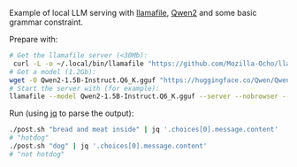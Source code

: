 Example of local LLM serving with [llamafile](https://github.com/Mozilla-Ocho/llamafile), [Qwen2](https://huggingface.co/Qwen/Qwen2-1.5B-Instruct-GGUF) and some basic grammar constraint.

Prepare with:
```bash
# Get the llamafile server (<30Mb):
 curl -L -o ~/.local/bin/llamafile "https://github.com/Mozilla-Ocho/llamafile/releases/download/0.8.9/llamafile-0.8.9"
# Get a model (1.2Gb):
wget -O Qwen2-1.5B-Instruct.Q6_K.gguf "https://huggingface.co/Qwen/Qwen2-1.5B-Instruct-GGUF/resolve/main/qwen2-1_5b-instruct-q6_k.gguf?download=true"
# Start the server with (for example):
llamafile --model Qwen2-1.5B-Instruct.Q6_K.gguf --server --nobrowser --n-gpu-layers 999 --gpu APPLE -c 0 --parallel 1 --port 8080 --fast --flash-attn
```

Run (using [jq](https://github.com/jqlang/jq) to parse the output):
```bash
./post.sh "bread and meat inside" | jq '.choices[0].message.content'
# "hotdog"
./post.sh "dog" | jq '.choices[0].message.content'
# "not hotdog"
```
